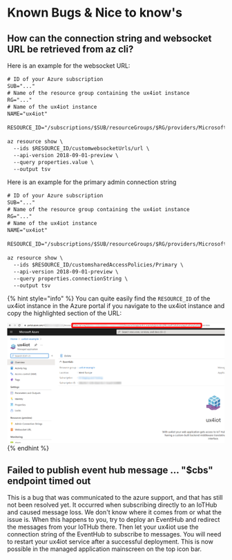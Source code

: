 # Known Bugs & Nice to know's

## How can the connection string and websocket URL be retrieved from az cli?

Here is an example for the websocket URL:

```
# ID of your Azure subscription
SUB="..."
# Name of the resource group containing the ux4iot instance
RG="..."
# Name of the ux4iot instance
NAME="ux4iot"

RESOURCE_ID="/subscriptions/$SUB/resourceGroups/$RG/providers/Microsoft.Solutions/applications/$NAME"

az resource show \
  --ids $RESOURCE_ID/customwebsocketUrls/url \
  --api-version 2018-09-01-preview \
  --query properties.value \
  --output tsv
```

Here is an example for the primary admin connection string

```
# ID of your Azure subscription
SUB="..."
# Name of the resource group containing the ux4iot instance
RG="..."
# Name of the ux4iot instance
NAME="ux4iot"

RESOURCE_ID="/subscriptions/$SUB/resourceGroups/$RG/providers/Microsoft.Solutions/applications/$NAME"

az resource show \
  --ids $RESOURCE_ID/customsharedAccessPolicies/Primary \
  --api-version 2018-09-01-preview \
  --query properties.connectionString \
  --output tsv
```

{% hint style="info" %}
You can quite easily find the `RESOURCE_ID` of the ux4iot instance in the Azure portal if you navigate to the ux4iot instance and copy the highlighted section of the URL:

<img src="../.gitbook/assets/image (19) (1).png" alt="" data-size="original">
{% endhint %}

## Failed to publish event hub message ... "$cbs" endpoint timed out&#x20;

This is a bug that was communicated to the azure support, and that has still not been resolved yet. It occurred when subscribing directly to an IoTHub and caused message loss. We don't know where it comes from or what the issue is. When this happens to you, try to deploy an EventHub and redirect the messages from your IoTHub there. Then let your ux4iot use the connection string of the EventHub to subscribe to messages. You will need to restart your ux4iot service after a successful deployment. This is now possible in the managed application mainscreen on the top icon bar.
